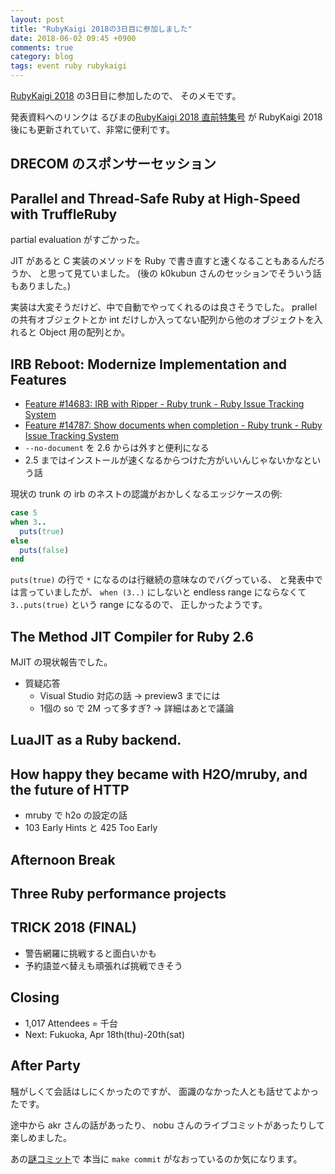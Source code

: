 ```yaml
---
layout: post
title: "RubyKaigi 2018の3日目に参加しました"
date: 2018-06-02 09:45 +0900
comments: true
category: blog
tags: event ruby rubykaigi
---
```

[RubyKaigi 2018](http://rubykaigi.org/2018/) の3日目に参加したので、
そのメモです。

発表資料へのリンクは
るびまの[RubyKaigi 2018 直前特集号](https://magazine.rubyist.net/articles/prerubykaigi2018/preRubyKaigi2018-index.html)
が RubyKaigi 2018 後にも更新されていて、非常に便利です。

<!--more-->

## DRECOM のスポンサーセッション

## Parallel and Thread-Safe Ruby at High-Speed with TruffleRuby

partial evaluation がすごかった。

JIT があると C 実装のメソッドを Ruby で書き直すと速くなることもあるんだろうか、
と思って見ていました。
(後の k0kubun さんのセッションでそういう話もありました。)

実装は大変そうだけど、中で自動でやってくれるのは良さそうでした。
prallel の共有オブジェクトとか int だけしか入ってない配列から他のオブジェクトを入れると Object 用の配列とか。

## IRB Reboot: Modernize Implementation and Features

- [Feature #14683: IRB with Ripper - Ruby trunk - Ruby Issue Tracking System](https://bugs.ruby-lang.org/issues/14683)
- [Feature #14787: Show documents when completion - Ruby trunk - Ruby Issue Tracking System](https://bugs.ruby-lang.org/issues/14787)
- `--no-document` を 2.6 からは外すと便利になる
- 2.5 まではインストールが速くなるからつけた方がいいんじゃないかなという話

現状の trunk の irb のネストの認識がおかしくなるエッジケースの例:

```ruby
case 5
when 3..
  puts(true)
else
  puts(false)
end
```

`puts(true)` の行で `*` になるのは行継続の意味なのでバグっている、
と発表中では言っていましたが、
`when (3..)` にしないと endless range にならなくて
`3..puts(true)` という range になるので、
正しかったようです。

## The Method JIT Compiler for Ruby 2.6

MJIT の現状報告でした。

- 質疑応答
  - Visual Studio 対応の話 → preview3 までには
  - 1個の so で 2M って多すぎ? → 詳細はあとで議論

## LuaJIT as a Ruby backend.

## How happy they became with H2O/mruby, and the future of HTTP

- mruby で h2o の設定の話
- 103 Early Hints と 425 Too Early

## Afternoon Break

## Three Ruby performance projects

## TRICK 2018 (FINAL)

- 警告網羅に挑戦すると面白いかも
- 予約語並べ替えも頑張れば挑戦できそう

## Closing

- 1,017 Attendees = 千台
- Next: Fukuoka, Apr 18th(thu)-20th(sat)

## After Party

騒がしくて会話はしにくかったのですが、
面識のなかった人とも話せてよかったです。

途中から akr さんの話があったり、
nobu さんのライブコミットがあったりして楽しめました。

あの[謎コミット](http://d.hatena.ne.jp/nagachika/20180602/ruby_trunk_changes_63545_63557#r63557)で
本当に `make commit` がなおっているのか気になります。
